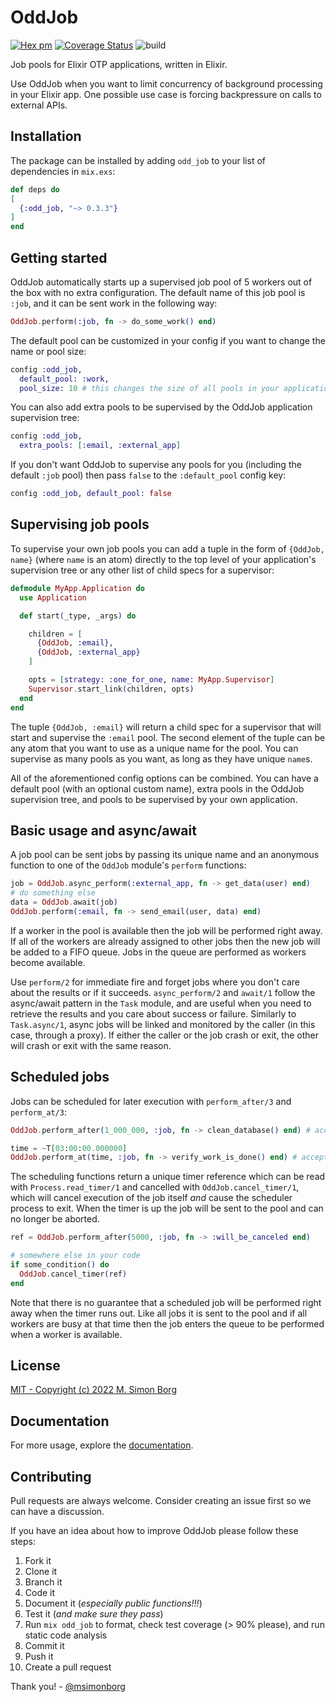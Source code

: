 # OddJob
[![Hex pm](https://img.shields.io/hexpm/v/odd_job.svg?style=flat)](https://hex.pm/packages/odd_job)
[![Coverage Status](https://coveralls.io/repos/github/msimonborg/odd_job/badge.svg?branch=main)](https://coveralls.io/github/msimonborg/odd_job?branch=main)
![build](https://github.com/msimonborg/odd_job/actions/workflows/elixir.yml/badge.svg)

<!-- MDOC -->

Job pools for Elixir OTP applications, written in Elixir.

Use OddJob when you want to limit concurrency of background processing in your Elixir app. One possible use case is forcing backpressure on calls to external APIs.

## Installation

The package can be installed by adding `odd_job` to your list of dependencies in `mix.exs`:

```elixir
def deps do
[
  {:odd_job, "~> 0.3.3"}
]
end
```

## Getting started

OddJob automatically starts up a supervised job pool of 5 workers out of the box with no extra
configuration. The default name of this job pool is `:job`, and it can be sent work in the following way:

```elixir
OddJob.perform(:job, fn -> do_some_work() end)
```

The default pool can be customized in your config if you want to change the name or pool size:

```elixir
config :odd_job,
  default_pool: :work,
  pool_size: 10 # this changes the size of all pools in your application, defaults to 5
```

You can also add extra pools to be supervised by the OddJob application supervision tree:

```elixir
config :odd_job,
  extra_pools: [:email, :external_app]
```

If you don't want OddJob to supervise any pools for you (including the default `:job` pool) then
pass `false` to the `:default_pool` config key:

```elixir
config :odd_job, default_pool: false
```

## Supervising job pools

To supervise your own job pools you can add a tuple in the form of `{OddJob, name}` (where `name` is an atom)
directly to the top level of your application's supervision tree or any other list of child specs for a supervisor:

```elixir
defmodule MyApp.Application do
  use Application

  def start(_type, _args) do

    children = [
      {OddJob, :email},
      {OddJob, :external_app}
    ]

    opts = [strategy: :one_for_one, name: MyApp.Supervisor]
    Supervisor.start_link(children, opts)
  end
end
```

The tuple `{OddJob, :email}` will return a child spec for a supervisor that will start and supervise
the `:email` pool. The second element of the tuple can be any atom that you want to use as a unique
name for the pool. You can supervise as many pools as you want, as long as they have unique `name`s.

All of the aforementioned config options can be combined. You can have a default pool (with an optional
custom name), extra pools in the OddJob supervision tree, and pools to be supervised by your own application.

## Basic usage and async/await

A job pool can be sent jobs by passing its unique name and an anonymous function to one of the `OddJob`
module's `perform` functions:

```elixir
job = OddJob.async_perform(:external_app, fn -> get_data(user) end)
# do something else
data = OddJob.await(job)
OddJob.perform(:email, fn -> send_email(user, data) end)
```

If a worker in the pool is available then the job will be performed right away. If all of the workers
are already assigned to other jobs then the new job will be added to a FIFO queue. Jobs in the queue
are performed as workers become available.

Use `perform/2` for immediate fire and forget jobs where you don't care about the results or if it succeeds.
`async_perform/2` and `await/1` follow the async/await pattern in the `Task` module, and are useful when
you need to retrieve the results and you care about success or failure. Similarly to `Task.async/1`, async jobs
will be linked and monitored by the caller (in this case, through a proxy). If either the caller or the job
crash or exit, the other will crash or exit with the same reason.

## Scheduled jobs

Jobs can be scheduled for later execution with `perform_after/3` and `perform_at/3`:

```elixir
OddJob.perform_after(1_000_000, :job, fn -> clean_database() end) # accepts a timer in milliseconds

time = ~T[03:00:00.000000]
OddJob.perform_at(time, :job, fn -> verify_work_is_done() end) # accepts a valid Time or DateTime struct
```

The scheduling functions return a unique timer reference which can be read with `Process.read_timer/1` and
cancelled with `OddJob.cancel_timer/1`, which will cancel execution of the job itself *and* cause the scheduler process to exit. When the timer is up the job will be sent to the pool and can no longer be aborted.

```elixir
ref = OddJob.perform_after(5000, :job, fn -> :will_be_canceled end)

# somewhere else in your code
if some_condition() do
  OddJob.cancel_timer(ref)
end
```

Note that there is no guarantee that a scheduled job will be performed right away when the timer runs out.
Like all jobs it is sent to the pool and if all workers are busy at that time then the job enters the
queue to be performed when a worker is available.

## License

[MIT - Copyright (c) 2022 M. Simon Borg](https://github.com/msimonborg/odd_job/blob/main/LICENSE.txt)

<!-- MDOC -->

## Documentation

For more usage, explore the [documentation](https://hexdocs.pm/odd_job).

## Contributing

Pull requests are always welcome. Consider creating an issue first so we can have a discussion.

If you have an idea about how to improve OddJob please follow these steps:

1. Fork it
2. Clone it
3. Branch it
4. Code it
5. Document it (*especially public functions!!!*)
6. Test it (*and make sure they pass*)
7. Run `mix odd_job` to format, check test coverage (> 90% please), and run static code analysis
8. Commit it
9. Push it
10. Create a pull request

Thank you! - [@msimonborg](https://github.com/msimonborg)
